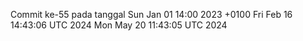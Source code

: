 Commit ke-55 pada tanggal Sun Jan 01 14:00 2023 +0100
Fri Feb 16 14:43:06 UTC 2024
Mon May 20 11:43:05 UTC 2024
